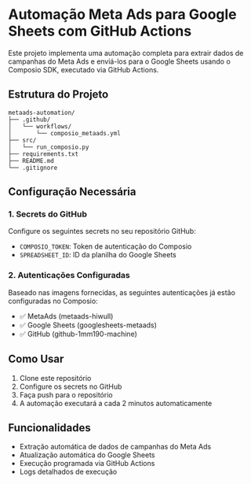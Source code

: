 # Automação Meta Ads para Google Sheets com GitHub Actions

Este projeto implementa uma automação completa para extrair dados de campanhas do Meta Ads e enviá-los para o Google Sheets usando o Composio SDK, executado via GitHub Actions.

## Estrutura do Projeto

```
metaads-automation/
├── .github/
│   └── workflows/
│       └── composio_metaads.yml
├── src/
│   └── run_composio.py
├── requirements.txt
├── README.md
└── .gitignore
```

## Configuração Necessária

### 1. Secrets do GitHub
Configure os seguintes secrets no seu repositório GitHub:
- `COMPOSIO_TOKEN`: Token de autenticação do Composio
- `SPREADSHEET_ID`: ID da planilha do Google Sheets

### 2. Autenticações Configuradas
Baseado nas imagens fornecidas, as seguintes autenticações já estão configuradas no Composio:
- ✅ MetaAds (metaads-hiwull)
- ✅ Google Sheets (googlesheets-metaads)
- ✅ GitHub (github-1mm190-machine)

## Como Usar

1. Clone este repositório
2. Configure os secrets no GitHub
3. Faça push para o repositório
4. A automação executará a cada 2 minutos automaticamente

## Funcionalidades

- Extração automática de dados de campanhas do Meta Ads
- Atualização automática do Google Sheets
- Execução programada via GitHub Actions
- Logs detalhados de execução